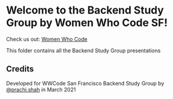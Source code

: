 # Welcome to the Backend Study Group by Women Who Code SF!

Check us out: [Women Who Code](https://www.womenwhocode.com/)

This folder contains all the Backend Study Group presentations

## Credits

Developed for WWCode San Francisco Backend Study Group by
[@prachi.shah](https://www.linkedin.com/in/prachisshah/) in March 2021